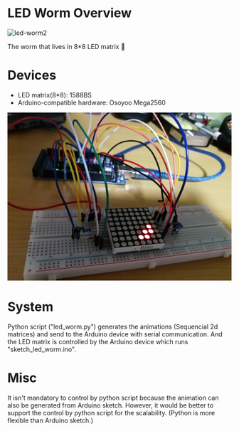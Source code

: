 # LED Worm Overview

![led-worm2](https://github.com/mresrever/led-worm/blob/master/led_worm.gif)

The worm that lives in 8*8 LED matrix :bug:

# Devices

- LED matrix(8*8): 1588BS
- Arduino-compatible hardware: Osoyoo Mega2560

![led-worm1](https://github.com/mresrever/led-worm/blob/master/led_worm.jpg)

# System

Python script ("led_worm.py") generates the animations (Sequencial 2d matrices) and send to the Arduino device with serial communication.
And the LED matrix is controlled by the Arduino device which runs "sketch_led_worm.ino".

# Misc

It isn't mandatory to control by python script because the animation can also be generated from Arduino sketch. However, it would be better to support the control by python script for the scalability. (Python is more flexible than Arduino sketch.)

